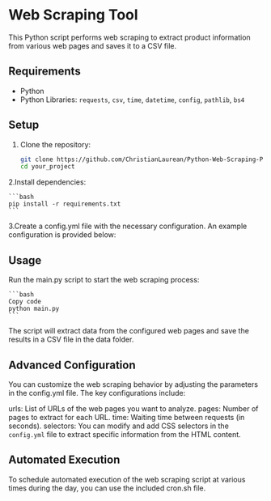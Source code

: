 # Web Scraping Tool

This Python script performs web scraping to extract product information from various web pages and saves it to a CSV file.

## Requirements

- Python
- Python Libraries: `requests`, `csv`, `time`, `datetime`, `config`, `pathlib`, `bs4`

## Setup

1.  Clone the repository:

    ```bash
    git clone https://github.com/ChristianLaurean/Python-Web-Scraping-Products.git
    cd your_project
    ```

2.Install dependencies:

    ```bash
    pip install -r requirements.txt
    ```

3.Create a config.yml file with the necessary configuration. An example configuration is provided below:

## Usage

Run the main.py script to start the web scraping process:

    ```bash
    Copy code
    python main.py
    ```

The script will extract data from the configured web pages and save the results in a CSV file in the data folder.

## Advanced Configuration

You can customize the web scraping behavior by adjusting the parameters in the config.yml file. The key configurations include:

urls: List of URLs of the web pages you want to analyze.
pages: Number of pages to extract for each URL.
time: Waiting time between requests (in seconds).
selectors: You can modify and add CSS selectors in the `config.yml` file to extract specific information from the HTML content.

## Automated Execution

To schedule automated execution of the web scraping script at various times during the day, you can use the included cron.sh file.
